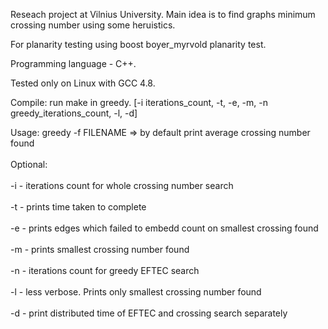 Reseach project at Vilnius University. Main idea is to find graphs minimum crossing number using some heruistics.

For planarity testing using boost boyer_myrvold planarity test.

Programming language - C++.

Tested only on Linux with GCC 4.8.

Compile: run make in greedy.
[-i iterations_count, -t, -e, -m, -n greedy_iterations_count, -l, -d]

Usage: greedy -f FILENAME   => by default print average crossing number found  
<br>Optional:</br>
<br>-i          -   iterations count for whole crossing number search</br>
<br>-t          -   prints time taken to complete</br>
<br>-e          -   prints edges which failed to embedd count on smallest crossing found</br>
<br>-m          -   prints smallest crossing number found</br>
<br>-n          -   iterations count for greedy EFTEC search</br>
<br>-l          -   less verbose. Prints only smallest crossing number found</br>
<br>-d          -   print distributed time of EFTEC and crossing search separately</br>
